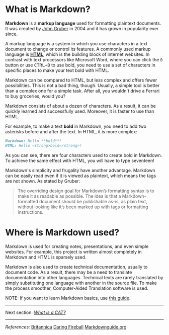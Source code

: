 # What is Markdown?

**Markdown** is a **markup language** used for formatting plaintext documents. It was created by [John Gruber](https://daringfireball.net/projects/markdown/) in 2004 and it has grown in popularity ever since.

A markup language is a system in which you use characters in a text document to change or control its features. A commonly used markup language is [**HTML**](https://www.britannica.com/technology/HTML), which is the building block of internet websites. In contrast with text processors like Microsoft Word, where you can click the `B` button or use <kbd>CTRL+B</kbd> to use bold, you need to use a set of characters in specific places to make your text bold with HTML. 

Markdown can be compared to HTML, but less complex and offers fewer possibilities. This is not a bad thing, though. Usually, a simple tool is better than a complex one for a simple task. After all, you wouldn't drive a Ferrari to buy groceries, would you?

Markdown consists of about a dozen of characters. As a result, it can be quickly learned and successfully used. Moreover, it is faster to use than HTML.

For example, to make a text **bold** in Markdown, you need to add two asterisks before and after the text. In HTML, it is more complex:

```markdown
Markdown: Hello **bold**!
HTML: Hello <strong>bold</strong>!
```

As you can see, there are four characters used to create bold in Markdown. To achieve the same effect with HTML, you will have to type seventeen!

Markdown's simplicity and frugality have another advantage. Markdown can be easily read even if it is viewed as plaintext, which means the tags are not shown. As stated by Gruber:

> The overriding design goal for Markdown’s formatting syntax is to make it as readable as possible. The idea is that a Markdown-formatted document should be publishable as-is, as plain text, without looking like it’s been marked up with tags or formatting instructions.

# Where is Markdown used?

Markdown is used for creating notes, presentations, and even simple websites. For example, this project is written almost completely in Markdown and HTML is sparsely used.

Markdown is also used to create technical documentation, usually to document code. As a result, there may be a need to translate documentation into other languages. Technical texts are rarely translated by simply substituting one language with another in the source file. To make the process smoother, Computer-Aided Translation software is used.

NOTE: If you want to learn Markdown basics, use [this guide](resources/markdown-basic-intro.md).

---

Next section: [*What is a CAT?*](ref-cat.md)

---

*References:*
[Britannica](https://www.britannica.com/technology/markup-language)
[Daring Fireball](https://daringfireball.net/projects/markdown/)
[Markdownguide.org](https://www.markdownguide.org/getting-started/)
